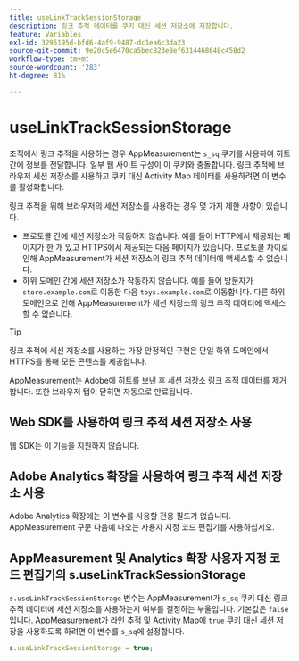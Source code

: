 ```yaml
---
title: useLinkTrackSessionStorage
description: 링크 추적 데이터를 쿠키 대신 세션 저장소에 저장합니다.
feature: Variables
exl-id: 3295195d-bfd6-4af9-9487-dc1ea6c3da23
source-git-commit: 9e20c5e6470ca5bec823e8ef6314468648c458d2
workflow-type: tm+mt
source-wordcount: '283'
ht-degree: 81%

---
```


# useLinkTrackSessionStorage

조직에서 링크 추적을 사용하는 경우 AppMeasurement는 `s_sq` 쿠키를 사용하여 히트 간에 정보를 전달합니다. 일부 웹 사이트 구성이 이 쿠키와 충돌합니다. 링크 추적에 브라우저 세션 저장소를 사용하고 쿠키 대신 Activity Map 데이터를 사용하려면 이 변수를 활성화합니다.

링크 추적을 위해 브라우저의 세션 저장소를 사용하는 경우 몇 가지 제한 사항이 있습니다.

* 프로토콜 간에 세션 저장소가 작동하지 않습니다. 예를 들어 HTTP에서 제공되는 페이지가 한 개 있고 HTTPS에서 제공되는 다음 페이지가 있습니다. 프로토콜 차이로 인해 AppMeasurement가 세션 저장소의 링크 추적 데이터에 액세스할 수 없습니다.
* 하위 도메인 간에 세션 저장소가 작동하지 않습니다. 예를 들어 방문자가 `store.example.com`로 이동한 다음 `toys.example.com`로 이동합니다. 다른 하위 도메인으로 인해 AppMeasurement가 세션 저장소의 링크 추적 데이터에 액세스할 수 없습니다.

>[!TIP]
>
>링크 추적에 세션 저장소를 사용하는 가장 안정적인 구현은 단일 하위 도메인에서 HTTPS를 통해 모든 콘텐츠를 제공합니다.

AppMeasurement는 Adobe에 히트를 보낸 후 세션 저장소 링크 추적 데이터를 제거합니다. 또한 브라우저 탭이 닫히면 자동으로 만료됩니다.

## Web SDK를 사용하여 링크 추적 세션 저장소 사용

웹 SDK는 이 기능을 지원하지 않습니다.

## Adobe Analytics 확장을 사용하여 링크 추적 세션 저장소 사용

Adobe Analytics 확장에는 이 변수를 사용할 전용 필드가 없습니다. AppMeasurement 구문 다음에 나오는 사용자 지정 코드 편집기를 사용하십시오.

## AppMeasurement 및 Analytics 확장 사용자 지정 코드 편집기의 s.useLinkTrackSessionStorage

`s.useLinkTrackSessionStorage` 변수는 AppMeasurement가 `s_sq` 쿠키 대신 링크 추적 데이터에 세션 저장소를 사용하는지 여부를 결정하는 부울입니다. 기본값은 `false`입니다. AppMeasurement가 라인 추적 및 Activity Map에 `true` 쿠키 대신 세션 저장을 사용하도록 하려면 이 변수를 `s_sq`에 설정합니다.

```js
s.useLinkTrackSessionStorage = true;
```
